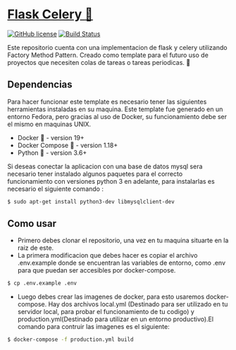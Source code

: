 # [Flask Celery :snake:](https://github.com/JeremySilvaSilva/Flask-Celery)
[![GitHub license](https://img.shields.io/badge/license-MIT-blue.svg)](https://github.com/JeremySilvaSilva/Flask-Celery/blob/master/LICENSE)
[![Build Status](https://travis-ci.com/JeremySilvaSilva/Flask-Celery.svg?branch=master)](https://travis-ci.com/JeremySilvaSilva/Flask-Celery)


Este repositorio cuenta con una implementacion de flask y celery utilizando Factory Method Pattern. Creado como template para el futuro uso de proyectos que necesiten colas de tareas o tareas periodicas. :mouse2:

## Dependencias 
Para hacer funcionar este template es necesario tener las siguientes herramientas instaladas en su maquina. Este template fue generado en un entorno Fedora, pero gracias al uso de Docker, su funcionamiento debe ser el mismo en maquinas UNIX.

- Docker :whale: - version 19+
- Docker Compose :whale2: - version 1.18+
- Python :snake: - version 3.6+

Si deseas conectar la aplicacion con una base de datos mysql sera necesario tener instalado algunos paquetes para el correcto funcionamiento con versiones python 3 en adelante, para instalarlas es necesario el siguiente comando :
```sh
$ sudo apt-get install python3-dev libmysqlclient-dev
```

## Como usar

- Primero debes clonar el repositorio, una vez en tu maquina situarte en la raiz de este.
- La primera modificacion que debes hacer es copiar el archivo .env.example donde se encuentran las variables de entorno, como .env para que puedan ser accesibles por docker-compose. 

```sh
$ cp .env.example .env
```
- Luego debes crear las imagenes de docker, para esto usaremos docker-compose. Hay dos archivos local.yml (Destinado para ser utilizado en tu servidor local, para probar el funcionamiento de tu codigo) y production.yml(Destinado para utilizar en un entorno productivo).El comando para contruir las imagenes es el siguiente:

```sh
$ docker-compose -f production.yml build
```

